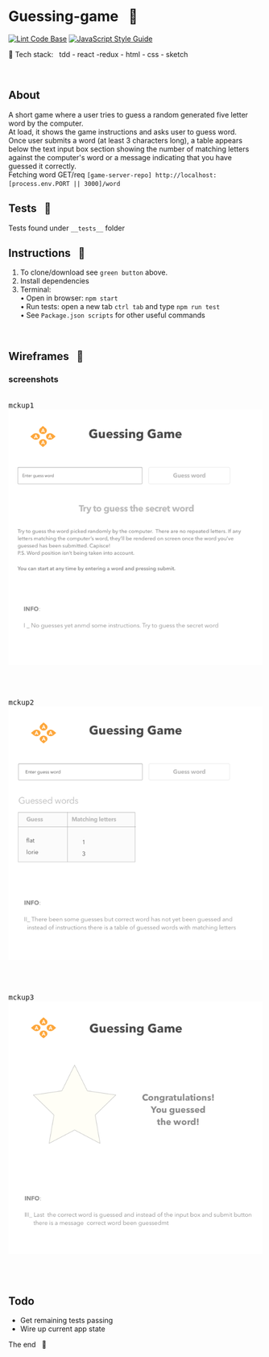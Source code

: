 # Guessing-game &nbsp; :name_badge: 
[![Lint Code Base](https://github.com/stefan22/guessing-game/actions/workflows/lintall.yml/badge.svg)](https://github.com/stefan22/guessing-game/actions/workflows/lintaLL.yml) [![JavaScript Style Guide](https://img.shields.io/badge/code_style-standard-brightgreen.svg)](https://standardjs.com)

:baggage_claim: Tech stack: &nbsp; tdd - react -redux - html - css - sketch

<br/>

## About

A short game where a user tries to guess a random generated five letter word
by the computer.  
At load, it shows the game instructions and asks user to guess word.  
Once user submits a word (at least 3 characters long), a table appears
below the text input box section showing the number of matching letters against
the computer's word or a message indicating that you have guessed it correctly.  
Fetching word GET/req <repo>`[game-server-repo] http://localhost:[process.env.PORT || 3000]/word`

## Tests &nbsp; :traffic_light:

Tests found under `__tests__` folder

## Instructions &nbsp; :pill:

1. To clone/download see `green button` above.
2. Install dependencies
3. Terminal:  
   • Open in browser: `npm start`  
   • Run tests: open a new tab `ctrl tab` and type `npm run test`  
   • See `Package.json scripts` for other useful commands

<br />

## Wireframes &nbsp; :triangular_ruler:

### screenshots

<br />
<kbd>mckup1</kbd>
<br />
<img src='screenshots/mck1.png'>

<br /><br />

<kbd>mckup2</kbd>
<br />
<img src='screenshots/mck2.png'>

<br /><br />

<kbd>mckup3</kbd>
<br />
<img src='screenshots/mck3.png'>

<br /><br />


## Todo

- Get remaining tests passing
- Wire up current app state



The end &nbsp; :100:
